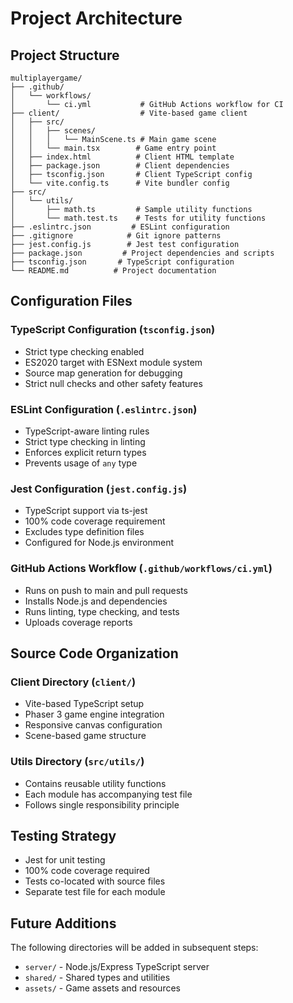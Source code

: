 # Project Architecture

## Project Structure

```
multiplayergame/
├── .github/
│   └── workflows/
│       └── ci.yml           # GitHub Actions workflow for CI
├── client/                  # Vite-based game client
│   ├── src/
│   │   ├── scenes/
│   │   │   └── MainScene.ts # Main game scene
│   │   └── main.tsx        # Game entry point
│   ├── index.html          # Client HTML template
│   ├── package.json        # Client dependencies
│   ├── tsconfig.json       # Client TypeScript config
│   └── vite.config.ts      # Vite bundler config
├── src/
│   └── utils/
│       ├── math.ts         # Sample utility functions
│       └── math.test.ts    # Tests for utility functions
├── .eslintrc.json         # ESLint configuration
├── .gitignore            # Git ignore patterns
├── jest.config.js        # Jest test configuration
├── package.json         # Project dependencies and scripts
├── tsconfig.json       # TypeScript configuration
└── README.md          # Project documentation
```

## Configuration Files

### TypeScript Configuration (`tsconfig.json`)
- Strict type checking enabled
- ES2020 target with ESNext module system
- Source map generation for debugging
- Strict null checks and other safety features

### ESLint Configuration (`.eslintrc.json`)
- TypeScript-aware linting rules
- Strict type checking in linting
- Enforces explicit return types
- Prevents usage of `any` type

### Jest Configuration (`jest.config.js`)
- TypeScript support via ts-jest
- 100% code coverage requirement
- Excludes type definition files
- Configured for Node.js environment

### GitHub Actions Workflow (`.github/workflows/ci.yml`)
- Runs on push to main and pull requests
- Installs Node.js and dependencies
- Runs linting, type checking, and tests
- Uploads coverage reports

## Source Code Organization

### Client Directory (`client/`)
- Vite-based TypeScript setup
- Phaser 3 game engine integration
- Responsive canvas configuration
- Scene-based game structure

### Utils Directory (`src/utils/`)
- Contains reusable utility functions
- Each module has accompanying test file
- Follows single responsibility principle

## Testing Strategy

- Jest for unit testing
- 100% code coverage required
- Tests co-located with source files
- Separate test file for each module

## Future Additions

The following directories will be added in subsequent steps:
- `server/` - Node.js/Express TypeScript server
- `shared/` - Shared types and utilities
- `assets/` - Game assets and resources
